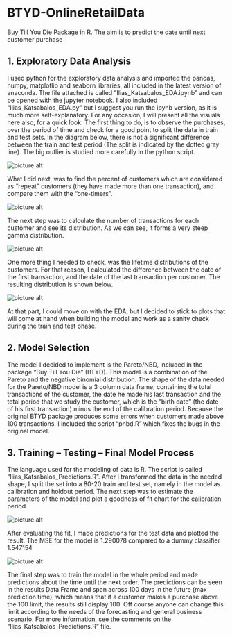 # BTYD-OnlineRetailData
Buy Till You Die Package in R. The aim is to predict the date until next customer purchase

## 1. Exploratory Data Analysis
I used python for the exploratory data analysis and imported the pandas, numpy, matplotlib and seaborn libraries, all included in the latest version of anaconda. The file attached is called ”Ilias_Katsabalos_EDA.ipynb” and can be opened with the jupyter notebook. I also included “Ilias_Katsabalos_EDA.py” but I suggest you run the ipynb version, as it is much more self-explanatory. For any occasion, I will present all the visuals here also, for a quick look.
The first thing to do, is to observe the purchases, over the period of time and check for a good point to split the data in train and test sets. In the diagram below, there is not a significant difference between the train and test period (The split is indicated by the dotted gray line). The big outlier is studied more carefully in the python script.

![picture alt](https://github.com/iliasKatsabalos/BTYD-OnlineRetailData/blob/master/images/chart1.png)

What I did next, was to find the percent of customers which are considered as “repeat” customers (they have made more than one transaction), and compare them with the “one-timers”.

![picture alt](https://github.com/iliasKatsabalos/BTYD-OnlineRetailData/blob/master/images/chart2.png)

The next step was to calculate the number of transactions for each customer and see its distribution. As we can see, it forms a very steep gamma distribution.

![picture alt](https://github.com/iliasKatsabalos/BTYD-OnlineRetailData/blob/master/images/chart3.png)

One more thing I needed to check, was the lifetime distributions of the customers. For that reason, I calculated the difference between the date of the first transaction, and the date of the last transaction per customer. The resulting distribution is shown below.

![picture alt](https://github.com/iliasKatsabalos/BTYD-OnlineRetailData/blob/master/images/chart4.png)

At that part, I could move on with the EDA, but I decided to stick to plots that will come at hand when building the model and work as a sanity check during the train and test phase.

## 2. Model Selection
The model I decided to implement is the Pareto/NBD, included in the package “Buy Till You Die” (BTYD). This model is a combination of the Pareto and the negative binomial distribution. The shape of the data needed for the Pareto/NBD model is a 3 column data frame, containing the total transactions of the customer, the date he made his last transaction and the total period that we study the customer, which is the “birth date” (the date of his first transaction) minus the end of the calibration period.
Because the original BTYD package produces some errors when customers made above 100 transactions, I included the script “pnbd.R” which fixes the bugs in the original model.

## 3. Training – Testing – Final Model Process
The language used for the modeling of data is R. The script is called “Ilias_Katsabalos_Predictions.R”.
After I transformed the data in the needed shape, I split the set into a 80-20 train and test set, namely in the model as calibration and holdout period. The next step was to estimate the parameters of the model and plot a goodness of fit chart for the calibration period

![picture alt](https://github.com/iliasKatsabalos/BTYD-OnlineRetailData/blob/master/images/Rplot.png)

After evaluating the fit, I made predictions for the test data and plotted the result. The MSE for the model is 1.290078 compared to a dummy classifier 1.547154

![picture alt](https://github.com/iliasKatsabalos/BTYD-OnlineRetailData/blob/master/images/Rplot01.png)

The final step was to train the model in the whole period and made predictions about the time until the next order. The predictions can be seen in the results Data Frame and span across 100 days in the future (max prediction time), which means that if a customer makes a purchase above the 100 limit, the results still display 100. Off course anyone can change this limit according to the needs of the forecasting and general business scenario.
For more information, see the comments on the “Ilias_Katsabalos_Predictions.R” file.
